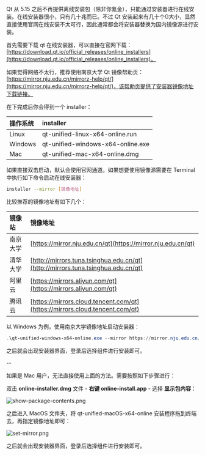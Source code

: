 Qt 从 5.15 之后不再提供离线安装包（除非你氪金），只能通过安装器进行在线安装。在线安装器很小，只有几十兆而已。不过 Qt 安装起来有几十个G大小，显然直接使用官网在线安装不太可行，因此通常都会将安装器替换为国内镜像源进行安装。

首先需要下载 qt 在线安装器，可以直接在官网下载：[https://download.qt.io/official_releases/online_installers](https://download.qt.io/official_releases/online_installers)。

如果觉得网络不太行，推荐使用南京大学 Qt 镜像帮助页：[https://mirror.nju.edu.cn/mirrorz-help/qt/](https://mirror.nju.edu.cn/mirrorz-help/qt/)，该帮助页提供了安装器镜像地址下载链接。

在下完成后你会得到一个 installer：

| **操作系统** | **installer**                     |
| :----------- | :-------------------------------- |
| Linux        | qt-unified-linux-x64-online.run   |
| Windows      | qt-unified-windows-x64-online.exe |
| Mac          | qt-unified-mac-x64-online.dmg     |

如果直接双击启动，默认会使用官网通道。如果想要使用镜像源需要在 Terminal 中执行如下命令启动在线安装器：

```bash
installer --mirror [镜像地址]
```

比较推荐的镜像地址有如下几个：

| **镜像站** | **镜像地址**                                                 |
| :--------- | :----------------------------------------------------------- |
| 南京大学   | [https://mirror.nju.edu.cn/qt](https://mirror.nju.edu.cn/qt) |
| 清华大学   | [http://mirrors.tuna.tsinghua.edu.cn/qt](http://mirrors.tuna.tsinghua.edu.cn/qt) |
| 阿里云     | [https://mirrors.aliyun.com/qt](https://mirrors.aliyun.com/qt) |
| 腾讯云     | [https://mirrors.cloud.tencent.com/qt](https://mirrors.cloud.tencent.com/qt) |

以 Windows 为例，使用南京大学镜像地址启动安装器：

```powershell
.\qt-unified-windows-x64-online.exe --mirror https://mirror.nju.edu.cn/qt
```

之后就会出现安装器界面，登录后选择组件进行安装即可。


--


如果是 Mac 用户，无法直接使用上面的方法。需要按照如下步骤进行：

双击 **online-installer.dmg** 文件 - **右键 online-install.app** - 选择 **显示包内容**：

![show-package-contents.png](http://cpp-media.knowledge.ituknown.cn/qt/online_installers/mac_set_mirror/show-package-contents.png)

之后进入 MacOS 文件夹，将 qt-unified-macOS-x64-online 安装程序拖到终端去，再指定镜像地址即可：

![set-mirror.png](http://cpp-media.knowledge.ituknown.cn/qt/online_installers/mac_set_mirror/set-mirror.png)

之后就会出现安装器界面，登录后选择组件进行安装即可。





